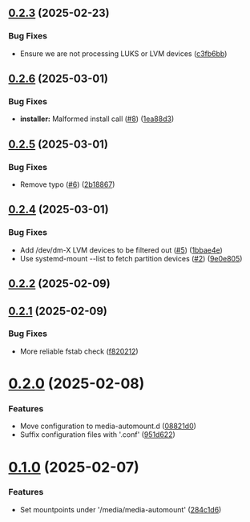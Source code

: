 ## [0.2.3](https://github.com/Zeglius/media-automount-generator/compare/v0.2.2...v0.2.3) (2025-02-23)


### Bug Fixes

* Ensure we are not processing LUKS or LVM devices ([c3fb6bb](https://github.com/Zeglius/media-automount-generator/commit/c3fb6bb80315466341b5ee44d1da698450919425))



## [0.2.6](https://github.com/Zeglius/media-automount-generator/compare/v0.2.5...v0.2.6) (2025-03-01)


### Bug Fixes

* **installer:** Malformed install call ([#8](https://github.com/Zeglius/media-automount-generator/issues/8)) ([1ea88d3](https://github.com/Zeglius/media-automount-generator/commit/1ea88d3bb219ccf4cfa53036dd245592c7c62100))

## [0.2.5](https://github.com/Zeglius/media-automount-generator/compare/v0.2.4...v0.2.5) (2025-03-01)


### Bug Fixes

* Remove typo ([#6](https://github.com/Zeglius/media-automount-generator/issues/6)) ([2b18867](https://github.com/Zeglius/media-automount-generator/commit/2b1886748dfa7f031d4c22ce4d81d26791b8e2b6))

## [0.2.4](https://github.com/Zeglius/media-automount-generator/compare/v0.2.3...v0.2.4) (2025-03-01)


### Bug Fixes

* Add /dev/dm-X LVM devices to be filtered out ([#5](https://github.com/Zeglius/media-automount-generator/issues/5)) ([1bbae4e](https://github.com/Zeglius/media-automount-generator/commit/1bbae4e10fa3041ce890fc865f5cb5e5c4336f69))
* Use systemd-mount --list to fetch partition devices ([#2](https://github.com/Zeglius/media-automount-generator/issues/2)) ([9e0e805](https://github.com/Zeglius/media-automount-generator/commit/9e0e80562953e91334c8199321db35e0fa4a8eae))

## [0.2.2](https://github.com/Zeglius/media-automount-generator/compare/v0.2.1...v0.2.2) (2025-02-09)



## [0.2.1](https://github.com/Zeglius/media-automount-generator/compare/v0.2.0...v0.2.1) (2025-02-09)


### Bug Fixes

* More reliable fstab check ([f820212](https://github.com/Zeglius/media-automount-generator/commit/f8202126d002da3fbc118f11dba1302db0f2b3cc))



# [0.2.0](https://github.com/Zeglius/media-automount-generator/compare/v0.1.0...v0.2.0) (2025-02-08)


### Features

* Move configuration to media-automount.d ([08821d0](https://github.com/Zeglius/media-automount-generator/commit/08821d02bb1d4cd28752f56dc8d3479e0ea054d9))
* Suffix configuration files with '.conf' ([951d622](https://github.com/Zeglius/media-automount-generator/commit/951d622189307e86e50f432cb2aa0724bc15a8e5))



# [0.1.0](https://github.com/Zeglius/media-automount-generator/compare/284c1d63872f37a48d0d975c38819041f20569d1...v0.1.0) (2025-02-07)


### Features

* Set mountpoints under '/media/media-automount' ([284c1d6](https://github.com/Zeglius/media-automount-generator/commit/284c1d63872f37a48d0d975c38819041f20569d1))
